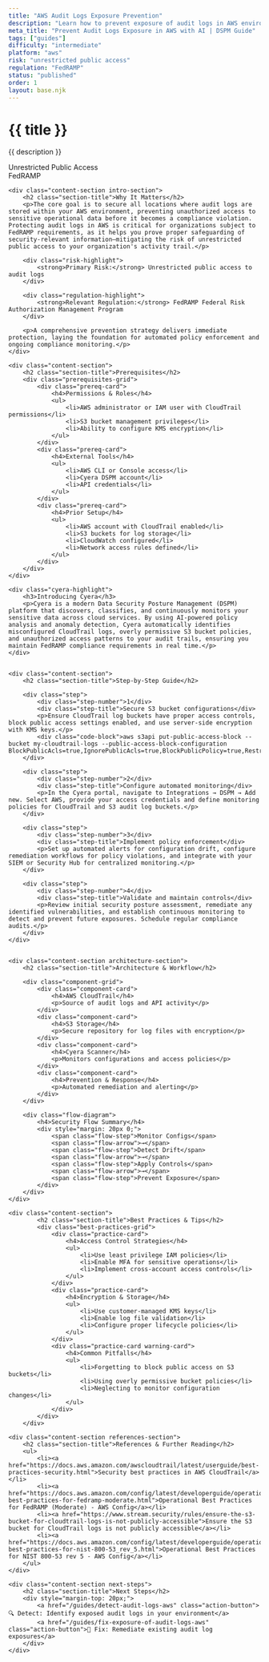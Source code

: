 ```yaml
---
title: "AWS Audit Logs Exposure Prevention"
description: "Learn how to prevent exposure of audit logs in AWS environments. Follow step-by-step guidance for FedRAMP compliance."
meta_title: "Prevent Audit Logs Exposure in AWS with AI | DSPM Guide"
tags: ["guides"]
difficulty: "intermediate"
platform: "aws"
risk: "unrestricted public access"
regulation: "FedRAMP"
status: "published"
order: 1
layout: base.njk
---
```


<div class="container">
    <div class="header">
        <h1>{{ title }}</h1>
        <p>{{ description }}</p>
        <div class="badge">Unrestricted Public Access</div>
        <div class="badge regulation">FedRAMP</div>
    </div>

    <div class="content-section intro-section">
        <h2 class="section-title">Why It Matters</h2>
        <p>The core goal is to secure all locations where audit logs are stored within your AWS environment, preventing unauthorized access to sensitive operational data before it becomes a compliance violation. Protecting audit logs in AWS is critical for organizations subject to FedRAMP requirements, as it helps you prove proper safeguarding of security-relevant information—mitigating the risk of unrestricted public access to your organization's activity trail.</p>
        
        <div class="risk-highlight">
            <strong>Primary Risk:</strong> Unrestricted public access to audit logs
        </div>
        
        <div class="regulation-highlight">
            <strong>Relevant Regulation:</strong> FedRAMP Federal Risk Authorization Management Program
        </div>
        
        <p>A comprehensive prevention strategy delivers immediate protection, laying the foundation for automated policy enforcement and ongoing compliance monitoring.</p>
    </div>

    <div class="content-section">
        <h2 class="section-title">Prerequisites</h2>
        <div class="prerequisites-grid">
            <div class="prereq-card">
                <h4>Permissions & Roles</h4>
                <ul>
                    <li>AWS administrator or IAM user with CloudTrail permissions</li>
                    <li>S3 bucket management privileges</li>
                    <li>Ability to configure KMS encryption</li>
                </ul>
            </div>
            <div class="prereq-card">
                <h4>External Tools</h4>
                <ul>
                    <li>AWS CLI or Console access</li>
                    <li>Cyera DSPM account</li>
                    <li>API credentials</li>
                </ul>
            </div>
            <div class="prereq-card">
                <h4>Prior Setup</h4>
                <ul>
                    <li>AWS account with CloudTrail enabled</li>
                    <li>S3 buckets for log storage</li>
                    <li>CloudWatch configured</li>
                    <li>Network access rules defined</li>
                </ul>
            </div>
        </div>
    </div>
	
    <div class="cyera-highlight">
        <h3>Introducing Cyera</h3>
        <p>Cyera is a modern Data Security Posture Management (DSPM) platform that discovers, classifies, and continuously monitors your sensitive data across cloud services. By using AI-powered policy analysis and anomaly detection, Cyera automatically identifies misconfigured CloudTrail logs, overly permissive S3 bucket policies, and unauthorized access patterns to your audit trails, ensuring you maintain FedRAMP compliance requirements in real time.</p>
    </div>
	

    <div class="content-section">
        <h2 class="section-title">Step-by-Step Guide</h2>
        
        <div class="step">
            <div class="step-number">1</div>
            <div class="step-title">Secure S3 bucket configurations</div>
            <p>Ensure CloudTrail log buckets have proper access controls, block public access settings enabled, and use server-side encryption with KMS keys.</p>
            <div class="code-block">aws s3api put-public-access-block --bucket my-cloudtrail-logs --public-access-block-configuration BlockPublicAcls=true,IgnorePublicAcls=true,BlockPublicPolicy=true,RestrictPublicBuckets=true</div>
        </div>

        <div class="step">
            <div class="step-number">2</div>
            <div class="step-title">Configure automated monitoring</div>
            <p>In the Cyera portal, navigate to Integrations → DSPM → Add new. Select AWS, provide your access credentials and define monitoring policies for CloudTrail and S3 audit log buckets.</p>
        </div>

        <div class="step">
            <div class="step-number">3</div>
            <div class="step-title">Implement policy enforcement</div>
            <p>Set up automated alerts for configuration drift, configure remediation workflows for policy violations, and integrate with your SIEM or Security Hub for centralized monitoring.</p>
        </div>

        <div class="step">
            <div class="step-number">4</div>
            <div class="step-title">Validate and maintain controls</div>
            <p>Review initial security posture assessment, remediate any identified vulnerabilities, and establish continuous monitoring to detect and prevent future exposures. Schedule regular compliance audits.</p>
        </div>
    </div>


    <div class="content-section architecture-section">
        <h2 class="section-title">Architecture & Workflow</h2>
        
        <div class="component-grid">
            <div class="component-card">
                <h4>AWS CloudTrail</h4>
                <p>Source of audit logs and API activity</p>
            </div>
            <div class="component-card">
                <h4>S3 Storage</h4>
                <p>Secure repository for log files with encryption</p>
            </div>
            <div class="component-card">
                <h4>Cyera Scanner</h4>
                <p>Monitors configurations and access policies</p>
            </div>
            <div class="component-card">
                <h4>Prevention & Response</h4>
                <p>Automated remediation and alerting</p>
            </div>
        </div>

        <div class="flow-diagram">
            <h4>Security Flow Summary</h4>
            <div style="margin: 20px 0;">
                <span class="flow-step">Monitor Configs</span>
                <span class="flow-arrow">→</span>
                <span class="flow-step">Detect Drift</span>
                <span class="flow-arrow">→</span>
                <span class="flow-step">Apply Controls</span>
                <span class="flow-arrow">→</span>
                <span class="flow-step">Prevent Exposure</span>
            </div>
        </div>
    </div>

	<div class="content-section">
	        <h2 class="section-title">Best Practices & Tips</h2>
	        <div class="best-practices-grid">
	            <div class="practice-card">
	                <h4>Access Control Strategies</h4>
	                <ul>
	                    <li>Use least privilege IAM policies</li>
	                    <li>Enable MFA for sensitive operations</li>
	                    <li>Implement cross-account access controls</li>
	                </ul>
	            </div>
	            <div class="practice-card">
	                <h4>Encryption & Storage</h4>
	                <ul>
	                    <li>Use customer-managed KMS keys</li>
	                    <li>Enable log file validation</li>
	                    <li>Configure proper lifecycle policies</li>
	                </ul>
	            </div>
	            <div class="practice-card warning-card">
	                <h4>Common Pitfalls</h4>
	                <ul>
	                    <li>Forgetting to block public access on S3 buckets</li>
	                    <li>Using overly permissive bucket policies</li>
	                    <li>Neglecting to monitor configuration changes</li>
	                </ul>
	            </div>
	        </div>
	    </div>

    <div class="content-section references-section">
        <h2 class="section-title">References & Further Reading</h2>
        <ul>
            <li><a href="https://docs.aws.amazon.com/awscloudtrail/latest/userguide/best-practices-security.html">Security best practices in AWS CloudTrail</a></li>
            <li><a href="https://docs.aws.amazon.com/config/latest/developerguide/operational-best-practices-for-fedramp-moderate.html">Operational Best Practices for FedRAMP (Moderate) - AWS Config</a></li>
            <li><a href="https://www.stream.security/rules/ensure-the-s3-bucket-for-cloudtrail-logs-is-not-publicly-accessible">Ensure the S3 bucket for CloudTrail logs is not publicly accessible</a></li>
            <li><a href="https://docs.aws.amazon.com/config/latest/developerguide/operational-best-practices-for-nist-800-53_rev_5.html">Operational Best Practices for NIST 800-53 rev 5 - AWS Config</a></li>
        </ul>
    </div>

    <div class="content-section next-steps">
        <h2 class="section-title">Next Steps</h2>
        <div style="margin-top: 20px;">
            <a href="/guides/detect-audit-logs-aws" class="action-button">🔍 Detect: Identify exposed audit logs in your environment</a>
            <a href="/guides/fix-exposure-of-audit-logs-aws" class="action-button">🔧 Fix: Remediate existing audit log exposures</a>
        </div>
    </div>
</div>
